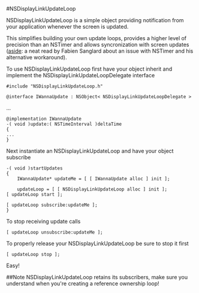 #NSDisplayLinkUpdateLoop

NSDisplayLinkUpdateLoop is a simple object providing notification from your application whenever the screen is updated.

This simplifies building your own update loops, provides a higher level of precision than an NSTimer and allows syncronization with screen updates ([aside](http://fabiensanglard.net/doomIphone/index.php): a neat read by Fabien Sanglard about an issue with NSTimer and his alternative workaround).

To use NSDisplayLinkUpdateLoop first have your object inherit and implement the NSDisplayLinkUpdateLoopDelegate interface

	#include "NSDisplayLinkUpdateLoop.h"

	@interface IWannaUpdate : NSObject< NSDisplayLinkUpdateLoopDelegate >
  ...

	@implementation IWannaUpdate
	-( void )update:( NSTimeInterval )deltaTime
	{
    ...
	}

Next instantiate an NSDisplayLinkUpdateLoop and have your object subscribe

	-( void )startUpdates
	{
		IWannaUpdate* updateMe = [ [ IWannaUpdate alloc ] init ];

		updateLoop = [ [ NSDisplayLinkUpdateLoop alloc ] init ];
    [ updateLoop start ];

    [ updateLoop subscribe:updateMe ];
	}

To stop receiving update calls

	[ updateLoop unsubscribe:updateMe ];

To properly release your NSDisplayLinkUpdateLoop be sure to stop it first

	[ updateLoop stop ];

Easy!

##Note
NSDisplayLinkUpdateLoop retains its subscribers, make sure you understand when you're creating a reference ownership loop!
